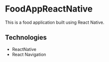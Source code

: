 # FoodAppReactNative
This is a food application built using React Native.
## Technologies
* ReactNative
* React Navigation 
<div align="center">
</div>  
